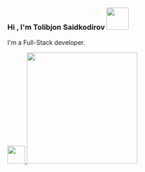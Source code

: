 ### Hi , I'm Tolibjon Saidkodirov <img src="https://media.giphy.com/media/gM5qFksULw54NMWyry/giphy.gif" width="50px">

I'm a Full-Stack developer. <br>

<a href="https://t.me/saidkodirov">
<img src="https://cdn.icon-icons.com/icons2/2201/PNG/512/telegram_logo_circle_icon_134012.png" width= "40px">
</a>
<img src='https://user-images.githubusercontent.com/117390649/215352337-fe3a31c5-68b0-46e7-a45b-47f6c05c4826.gif' width=250>

